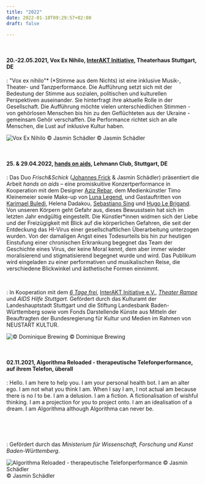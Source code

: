 ```yaml
---
title: "2022"
date: 2022-01-10T09:29:57+02:00
draft: false

---
```


&nbsp;

#### **20.-22.05.2021, Vox Ex Nihilo, [InterAKT Initiative](https://interakt-initiative.com/), Theaterhaus Stuttgart, DE**
:   "Vox ex nihilo"* (*Stimme aus dem Nichts)  ist eine inklusive Musik-, Theater- und Tanzperformance. Die Aufführung setzt sich mit der Bedeutung der Stimme aus sozialen, politischen und kulturellen Perspektiven auseinander. Sie hinterfragt ihre aktuelle Rolle in der Gesellschaft. Die Aufführung möchte vielen unterschiedlichen Stimmen - von gehörlosen Menschen bis hin zu den Geflüchteten aus der Ukraine - gemeinsam Gehör verschaffen. Die Performance richtet sich an alle Menschen, die Lust auf inklusive Kultur haben.

![Vox Ex Nihilo © Jasmin Schädler](/upcoming/VEN.png)
© Jasmin Schädler

&nbsp;

#### **25. & 29.04.2022, [hands on aids](https://www.6tagefrei.de/veranstaltung/hands-on-aids/), Lehmann Club, Stuttgart, DE**
:   Das Duo *Frisch&Schick* ([Johannes Frick](https://www.instagram.com/jon_darc/) & Jasmin Schädler) präsentiert die Arbeit *hands on aids* – eine promiskuitive Konzertperformance in Kooperation mit dem Designer [Aziz Rebar](https://www.instagram.com/aziz_rebar/), dem Medienkünstler Timo Kleinemeier sowie Make-up von [Luna Legend](https://www.instagram.com/luna.legend/), und Gastauftritten von [Karimael Buledi](https://www.instagram.com/kari.m.ael/), Helena Dadakou, [Sebastiano Sing](https://sebastianosing.com/bio) und [Hugo Le Brigand](https://www.instagram.com/hugolebrigand/).  
Von unseren Körpern geht Gefahr aus, dieses Bewusstsein hat sich im letzten Jahr endgültig eingestellt. Die Künstler\*innen widmen sich der Liebe und der Freizügigkeit mit Blick auf die körperlichen Gefahren, die seit der Entdeckung das HI-Virus einer gesellschaftlichen Überarbeitung unterzogen wurden. Von der damaligen Angst eines Todesurteils bis hin zur heutigen Einstufung einer chronischen Erkrankung begegnet das Team der Geschichte eines Virus, der keine Moral kennt, dem aber immer wieder moralisierend und stigmatisierend begegnet wurde und wird. 
Das Publikum wird eingeladen zu einer performativen und musikalischen Reise, die verschiedene Blickwinkel und ästhetische Formen einnimmt.

&nbsp;

:   In Kooperation mit dem *[6 Tage frei](https://www.6tagefrei.de/)*, [InterAKT Initiative e.V.](https://interakt-initiative.com/), *[Theater Rampe](https://theaterrampe.de/stuecke/gefaehrliche-koerper/)* und *AIDS Hilfe Stuttgart*. 
Gefördert durch das Kulturamt der Landeshauptstadt Stuttgart und die Stiftung Landesbank Baden-Württemberg sowie vom Fonds Darstellende Künste aus Mitteln der Beauftragten der Bundesregierung für Kultur und Medien im Rahmen von NEUSTART KULTUR. 

![© Dominique Brewing](/upcoming/hoa.jpg)
© Dominique Brewing

&nbsp;

#### **02.11.2021, Algorithma Reloaded - therapeutische Telefonperformance, auf ihrem Telefon, überall** 
:   Hello. I am here to help you. I am your personal health bot. I am an alter ego. I am not what you think I am. When I say I am, I not actual am because there is no I to be. I am a delusion. I am a fiction. A fictionalisation of wishful thinking. I am a projection for you to project onto. I am an idealisation of a dream. I am Algorithma although Algorithma can never be. 

&nbsp;

[Make an appointment now]: hello[@]jasmin-schaedler.com

&nbsp;

:   Gefördert durch das *Ministerium für Wissenschaft, Forschung und Kunst Baden-Württemberg*.

![Algorithma Reloaded - therapeutische Telefonperformance © Jasmin Schädler](/upcoming/ART.png)
© Jasmin Schädler

&nbsp;